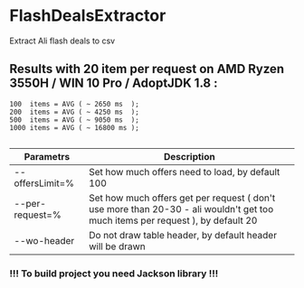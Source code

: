 # FlashDealsExtractor
Extract Ali flash deals to csv

## Results with 20 item per request on AMD Ryzen 3550H / WIN 10 Pro / AdoptJDK 1.8 :
	100  items = AVG ( ~ 2650 ms  );
	200  items = AVG ( ~ 4250 ms  );
	500  items = AVG ( ~ 9050 ms  );
	1000 items = AVG ( ~ 16800 ms );
	
## 
| Parametrs | Description |
| --------- | ----------- |
| --offersLimit=%        | Set how much offers need to load, by default 100 |
| --per-request=%        | Set how much offers get per request ( don't use more than 20-30 - ali wouldn't get too much items per request ), by default 20 |
| --wo-header            | Do not draw table header, by default header will be drawn |

### !!! To build project you need Jackson library !!!

